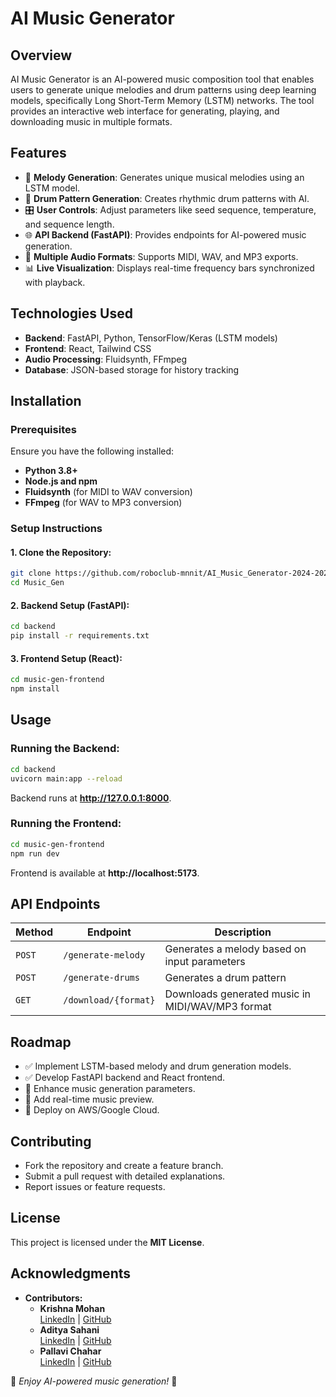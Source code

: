 # AI Music Generator

## Overview
AI Music Generator is an AI-powered music composition tool that enables users to generate unique melodies and drum patterns using deep learning models, specifically Long Short-Term Memory (LSTM) networks. The tool provides an interactive web interface for generating, playing, and downloading music in multiple formats.

## Features
- 🎵 **Melody Generation**: Generates unique musical melodies using an LSTM model.
- 🥁 **Drum Pattern Generation**: Creates rhythmic drum patterns with AI.
- 🎛️ **User Controls**: Adjust parameters like seed sequence, temperature, and sequence length.
- 🌐 **API Backend (FastAPI)**: Provides endpoints for AI-powered music generation.
- 🎹 **Multiple Audio Formats**: Supports MIDI, WAV, and MP3 exports.
- 📊 **Live Visualization**: Displays real-time frequency bars synchronized with playback.

## Technologies Used
- **Backend**: FastAPI, Python, TensorFlow/Keras (LSTM models)
- **Frontend**: React, Tailwind CSS
- **Audio Processing**: Fluidsynth, FFmpeg
- **Database**: JSON-based storage for history tracking

## Installation
### Prerequisites
Ensure you have the following installed:
- **Python 3.8+**
- **Node.js and npm**
- **Fluidsynth** (for MIDI to WAV conversion)
- **FFmpeg** (for WAV to MP3 conversion)

### Setup Instructions
#### 1. Clone the Repository:
```sh
git clone https://github.com/roboclub-mnnit/AI_Music_Generator-2024-2025-Project
cd Music_Gen
```

#### 2. Backend Setup (FastAPI):
```sh
cd backend
pip install -r requirements.txt
```

#### 3. Frontend Setup (React):
```sh
cd music-gen-frontend
npm install
```

## Usage
### Running the Backend:
```sh
cd backend
uvicorn main:app --reload
```
Backend runs at **http://127.0.0.1:8000**.

### Running the Frontend:
```sh
cd music-gen-frontend
npm run dev
```
Frontend is available at **http://localhost:5173**.

## API Endpoints
| Method | Endpoint | Description |
|--------|-------------|-------------|
| `POST` | `/generate-melody` | Generates a melody based on input parameters |
| `POST` | `/generate-drums` | Generates a drum pattern |
| `GET` | `/download/{format}` | Downloads generated music in MIDI/WAV/MP3 format |

## Roadmap
- ✅ Implement LSTM-based melody and drum generation models.
- ✅ Develop FastAPI backend and React frontend.
- 🔄 Enhance music generation parameters.
- 🔄 Add real-time music preview.
- 🔄 Deploy on AWS/Google Cloud.

## Contributing
- Fork the repository and create a feature branch.
- Submit a pull request with detailed explanations.
- Report issues or feature requests.

## License
This project is licensed under the **MIT License**.


## Acknowledgments

- **Contributors:**
  - **Krishna Mohan**  
    [LinkedIn](https://www.linkedin.com/in/samudraneel-sarkar) | [GitHub](https://github.com/kmohan321) 
  - **Aditya Sahani**  
    [LinkedIn](https://www.linkedin.com/in/guransh-goyal) | [GitHub](https://github.com/Aditya-en) 
  - **Pallavi Chahar**  
    [LinkedIn](https://www.linkedin.com/in/yash-keswani-856b45293) | [GitHub](https://github.com/yashkeswani29-cpu) 


🎵 *Enjoy AI-powered music generation!* 🎵

